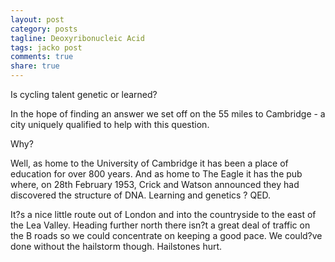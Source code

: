 ```yaml
---
layout: post
category: posts
tagline: Deoxyribonucleic Acid
tags: jacko post
comments: true
share: true
---
```



Is cycling talent genetic or learned?

In the hope of finding an answer we set off on the 55 miles to Cambridge - a city uniquely qualified to help with this question.

Why?

Well, as home to the University of Cambridge it has been a place of education for over 800 years. And as home to The Eagle it has the pub where, on 28th February 1953, Crick and Watson announced they had discovered the structure of DNA. Learning and genetics ? QED.

It?s a nice little route out of London and into the countryside to the east of the Lea Valley. Heading further north there isn?t a great deal of traffic on the B roads so we could concentrate on keeping a good pace. We could?ve done without the hailstorm though. Hailstones hurt.


